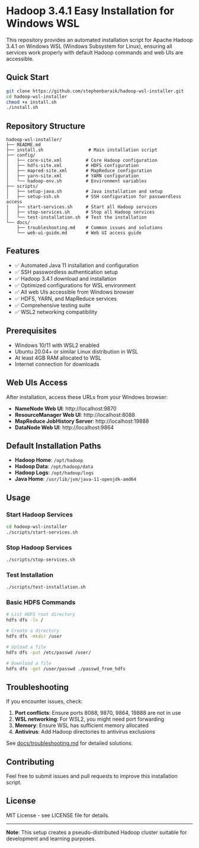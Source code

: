 # Hadoop 3.4.1 Easy Installation for Windows WSL

This repository provides an automated installation script for Apache Hadoop 3.4.1 on Windows WSL (Windows Subsystem for Linux), ensuring all services work properly with default Hadoop commands and web UIs are accessible.

## Quick Start

```bash
git clone https://github.com/stephenbaraik/hadoop-wsl-installer.git
cd hadoop-wsl-installer
chmod +x install.sh
./install.sh
```

## Repository Structure

```
hadoop-wsl-installer/
├── README.md
├── install.sh                 # Main installation script
├── config/
│   ├── core-site.xml         # Core Hadoop configuration
│   ├── hdfs-site.xml         # HDFS configuration
│   ├── mapred-site.xml       # MapReduce configuration
│   ├── yarn-site.xml         # YARN configuration
│   └── hadoop-env.sh         # Environment variables
├── scripts/
│   ├── setup-java.sh         # Java installation and setup
│   ├── setup-ssh.sh          # SSH configuration for passwordless access
│   ├── start-services.sh     # Start all Hadoop services
│   ├── stop-services.sh      # Stop all Hadoop services
│   └── test-installation.sh  # Test the installation
└── docs/
    ├── troubleshooting.md    # Common issues and solutions
    └── web-ui-guide.md       # Web UI access guide
```

## Features

- ✅ Automated Java 11 installation and configuration
- ✅ SSH passwordless authentication setup
- ✅ Hadoop 3.4.1 download and installation
- ✅ Optimized configurations for WSL environment
- ✅ All web UIs accessible from Windows browser
- ✅ HDFS, YARN, and MapReduce services
- ✅ Comprehensive testing suite
- ✅ WSL2 networking compatibility

## Prerequisites

- Windows 10/11 with WSL2 enabled
- Ubuntu 20.04+ or similar Linux distribution in WSL
- At least 4GB RAM allocated to WSL
- Internet connection for downloads

## Web UIs Access

After installation, access these URLs from your Windows browser:

- **NameNode Web UI**: http://localhost:9870
- **ResourceManager Web UI**: http://localhost:8088
- **MapReduce JobHistory Server**: http://localhost:19888
- **DataNode Web UI**: http://localhost:9864

## Default Installation Paths

- **Hadoop Home**: `/opt/hadoop`
- **Hadoop Data**: `/opt/hadoop/data`
- **Hadoop Logs**: `/opt/hadoop/logs`
- **Java Home**: `/usr/lib/jvm/java-11-openjdk-amd64`

## Usage

### Start Hadoop Services
```bash
cd hadoop-wsl-installer
./scripts/start-services.sh
```

### Stop Hadoop Services
```bash
./scripts/stop-services.sh
```

### Test Installation
```bash
./scripts/test-installation.sh
```

### Basic HDFS Commands
```bash
# List HDFS root directory
hdfs dfs -ls /

# Create a directory
hdfs dfs -mkdir /user

# Upload a file
hdfs dfs -put /etc/passwd /user/

# Download a file
hdfs dfs -get /user/passwd ./passwd_from_hdfs
```

## Troubleshooting

If you encounter issues, check:

1. **Port conflicts**: Ensure ports 8088, 9870, 9864, 19888 are not in use
2. **WSL networking**: For WSL2, you might need port forwarding
3. **Memory**: Ensure WSL has sufficient memory allocated
4. **Antivirus**: Add Hadoop directories to antivirus exclusions

See [docs/troubleshooting.md](docs/troubleshooting.md) for detailed solutions.

## Contributing

Feel free to submit issues and pull requests to improve this installation script.

## License

MIT License - see LICENSE file for details.

---

**Note**: This setup creates a pseudo-distributed Hadoop cluster suitable for development and learning purposes.